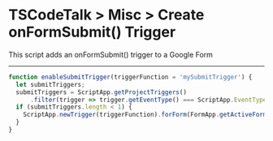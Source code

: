 # TSCodeTalk > Misc > Create onFormSubmit() Trigger


This script adds an onFormSubmit() trigger to a Google Form

---

```javascript
function enableSubmitTrigger(triggerFunction = 'mySubmitTrigger') {
  let submitTriggers;
  submitTriggers = ScriptApp.getProjectTriggers()
      .filter(trigger => trigger.getEventType() === ScriptApp.EventType.ON_FORM_SUBMIT && trigger.getHandlerFunction() === triggerFunction);   
  if (submitTriggers.length < 1) {
    ScriptApp.newTrigger(triggerFunction).forForm(FormApp.getActiveForm()).onFormSubmit().create();
  }  
}
```
